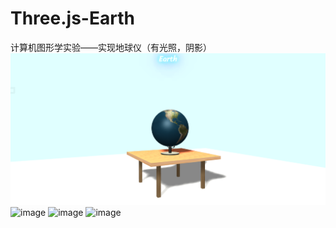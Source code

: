 # Three.js-Earth
计算机图形学实验——实现地球仪（有光照，阴影）
![image](./README/demo1.png)
![image](https://gitee.com/zqk888/image/blob/master/README/2020-11/demo2.png)
![image](https://gitee.com/zqk888/image/blob/master/README/2020-11/code1.png)
![image](https://gitee.com/zqk888/image/blob/master/README/2020-11/code2.png)
